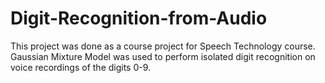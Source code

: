 # Digit-Recognition-from-Audio
This project was done as a course project for Speech Technology course. Gaussian Mixture Model was used to perform isolated digit recognition on voice recordings of the digits 0-9.
